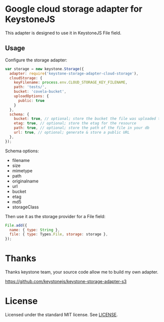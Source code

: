 # Google cloud storage adapter for KeystoneJS

This adapter is designed to use it in KeystoneJS File field.

## Usage

Configure the storage adapter:

```js
var storage = new keystone.Storage({
  adapter: require('keystone-storage-adapter-cloud-storage'),
  cloudStorage: {
    keyFilename: process.env.CLOUD_STORAGE_KEY_FILENAME,
    path: 'tests/',
    bucket: 'covela-bucket',
    uploadOptions: {
      public: true
    }
  },
  schema: {
    bucket: true, // optional; store the bucket the file was uploaded to in your db
    etag: true, // optional; store the etag for the resource
    path: true, // optional; store the path of the file in your db
    url: true, // optional; generate & store a public URL
  },
});
```

Schema options:

* filename
* size
* mimetype
* path
* originalname
* url
* bucket
* etag
* md5
* storageClass

Then use it as the storage provider for a File field:

```js
File.add({
  name: { type: String },
  file: { type: Types.File, storage: storage },
});
```

# Thanks

Thanks keystone team, your source code allow me to build my own adapter.

https://github.com/keystonejs/keystone-storage-adapter-s3

# License

Licensed under the standard MIT license. See [LICENSE](license).
